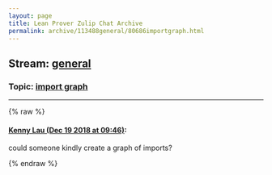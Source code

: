 ```yaml
---
layout: page
title: Lean Prover Zulip Chat Archive 
permalink: archive/113488general/80686importgraph.html
---
```


## Stream: [general](index.html)
### Topic: [import graph](80686importgraph.html)

---


{% raw %}
#### [ Kenny Lau (Dec 19 2018 at 09:46)](https://leanprover.zulipchat.com/#narrow/stream/113488-general/topic/import%20graph/near/152167877):
could someone kindly create a graph of imports?


{% endraw %}
